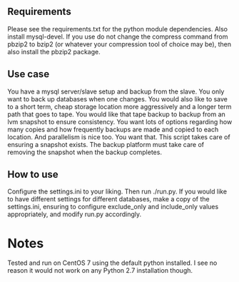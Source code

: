 ## Requirements

Please see the requirements.txt for the python module dependencies. Also install mysql-devel. If you use
do not change the compress command from pbzip2 to bzip2 (or whatever your compression tool of choice may be), then
also install the pbzip2 package.

## Use case

You have a mysql server/slave setup and backup from the slave.  You only want to back up databases when one changes.
You would also like to save to a short term, cheap storage location more aggressively and a longer term path that
goes to tape.  You would like that tape backup to backup from an lvm snapshot to ensure consistency.  You want lots
of options regarding how many copies and how frequently backups are made and copied to each location.  And parallelism is
nice too.  You want that.  This script takes care of ensuring a snapshot exists.  The backup platform must take care
of removing the snapshot when the backup completes.

## How to use

Configure the settings.ini to your liking.  Then run ./run.py.  If you would like to have different settings
for different databases, make a copy of the settings.ini, ensuring to configure exclude_only and include_only
values appropriately, and modify run.py accordingly.

# Notes
Tested and run on CentOS 7 using the default python installed.  I see no reason it would not work on any Python 2.7
installation though.


